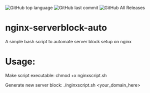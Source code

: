 <img alt="GitHub top language" src="https://img.shields.io/github/languages/top/arij/nginx-serverblock-auto"> <img alt="GitHub last commit" src="https://img.shields.io/github/last-commit/arij/nginx-serverblock-auto"> <img alt="GitHub All Releases" src="https://img.shields.io/github/downloads/arij/nginx-serverblock-auto/total">
# nginx-serverblock-auto
A simple bash script to automate server block setup on nginx

# Usage:

Make script executable: chmod +x nginxscript.sh

Generate new server block: ./nginxscript.sh <your_domain_here>
